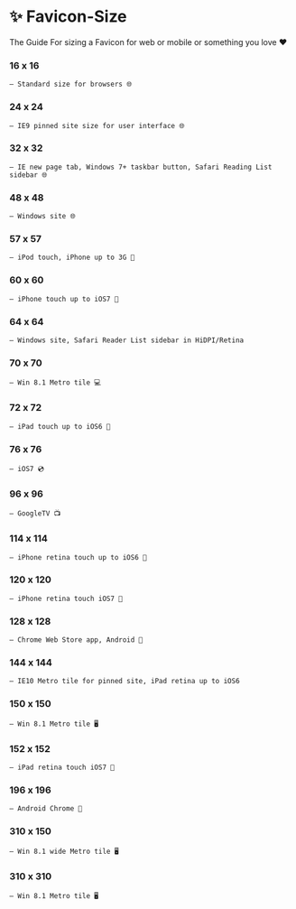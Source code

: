 # ✨ Favicon-Size
The Guide For sizing a Favicon for web or mobile or something you love  ❤

### 16 x 16 
    – Standard size for browsers 🌐
### 24 x 24
    – IE9 pinned site size for user interface 🌐
### 32 x 32 
    – IE new page tab, Windows 7+ taskbar button, Safari Reading List sidebar 🌐
### 48 x 48 
    – Windows site 🌐
### 57 x 57
    – iPod touch, iPhone up to 3G 📱
### 60 x 60
    – iPhone touch up to iOS7 📱
### 64 x 64 
    – Windows site, Safari Reader List sidebar in HiDPI/Retina 
### 70 x 70 
    – Win 8.1 Metro tile 💻
### 72 x 72 
    – iPad touch up to iOS6 💊
### 76 x 76 
    – iOS7 💿
### 96 x 96 
    – GoogleTV 📺
### 114 x 114 
    – iPhone retina touch up to iOS6 📱
### 120 x 120 
    – iPhone retina touch iOS7 📱
### 128 x 128 
    – Chrome Web Store app, Android 📱
### 144 x 144 
    – IE10 Metro tile for pinned site, iPad retina up to iOS6
### 150 x 150 
    – Win 8.1 Metro tile 🖥
### 152 x 152 
    – iPad retina touch iOS7 💊
### 196 x 196 
    – Android Chrome 📱
### 310 x 150 
    – Win 8.1 wide Metro tile 🖥
### 310 x 310 
    – Win 8.1 Metro tile 🖥
